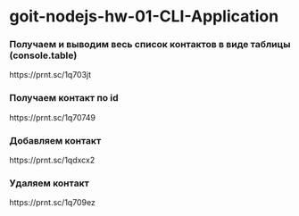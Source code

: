 # goit-nodejs-hw-01-CLI-Application

<h3>Получаем и выводим весь список контактов в виде таблицы (console.table)</h3>
https://prnt.sc/1q703jt
<h3>Получаем контакт по id</h3>
https://prnt.sc/1q70749
<h3>Добавляем контакт</h3>
https://prnt.sc/1qdxcx2
<h3>Удаляем контакт</h3>
https://prnt.sc/1q709ez
